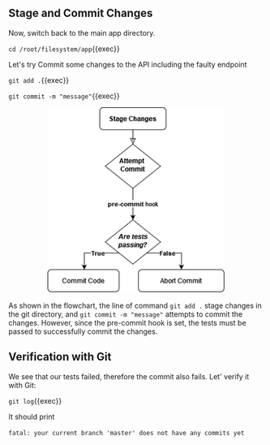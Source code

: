 ## Stage and Commit Changes

Now, switch back to the main app directory.

`cd /root/filesystem/app`{{exec}}

Let's try Commit some changes to the API including the faulty endpoint

`git add .`{{exec}}

`git commit -m "message"`{{exec}}

<p align="center">
  <img src="./hooks.png" width="350px">
</p>

As shown in the flowchart, the line of command `git add .` stage changes in the git directory, and `git commit -m "message"` attempts to commit the changes. However, since the pre-commit hook is set, the tests must be passed to successfully commit the changes.

## Verification with Git

We see that our tests failed, therefore the commit also fails. Let' verify it with Git:

`git log`{{exec}}

 It should print 
 
`fatal: your current branch 'master' does not have any commits yet`